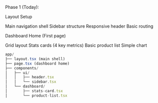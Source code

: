 Phase 1 (Today):

Layout Setup


Main navigation shell
Sidebar structure
Responsive header
Basic routing


Dashboard Home (First page)


Grid layout
Stats cards (4 key metrics)
Basic product list
Simple chart

```javascript
app/
├── layout.tsx (main shell)
├── page.tsx (dashboard home)
├── components/
│   ├── ui/
│   │   ├── header.tsx
│   │   └── sidebar.tsx
│   └── dashboard/
│       ├── stats-card.tsx
│       └── product-list.tsx 
``` 
